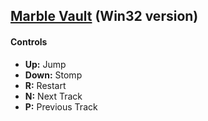 ## [Marble Vault](https://jaburns.itch.io/marble-vault) (Win32 version)

#### Controls
- **Up:** Jump
- **Down:** Stomp
- **R:** Restart
- **N:** Next Track
- **P:** Previous Track
